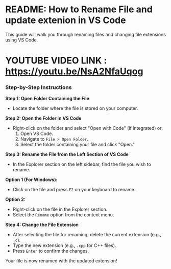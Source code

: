 # README: How to Rename File and update extenion in VS Code

This guide will walk you through renaming files and changing file extensions using VS Code.
# YOUTUBE VIDEO LINK : https://youtu.be/NsA2NfaUqog

### Step-by-Step Instructions

**Step 1: Open Folder Containing the File**
- Locate the folder where the file is stored on your computer.

**Step 2: Open the Folder in VS Code**
- Right-click on the folder and select "Open with Code" (if integrated) or:
  1. Open VS Code.
  2. Navigate to `File > Open Folder`.
  3. Select the folder containing your file and click "Open."

**Step 3: Rename the File from the Left Section of VS Code**
- In the Explorer section on the left sidebar, find the file you wish to rename.

**Option 1 (For Windows):**
- Click on the file and press `F2` on your keyboard to rename.

**Option 2:**
- Right-click on the file in the Explorer section.
- Select the `Rename` option from the context menu.

**Step 4: Change the File Extension**
- After selecting the file for renaming, delete the current extension (e.g., `.c`).
- Type the new extension (e.g., `.cpp` for C++ files).
- Press `Enter` to confirm the changes.

Your file is now renamed with the updated extension!
